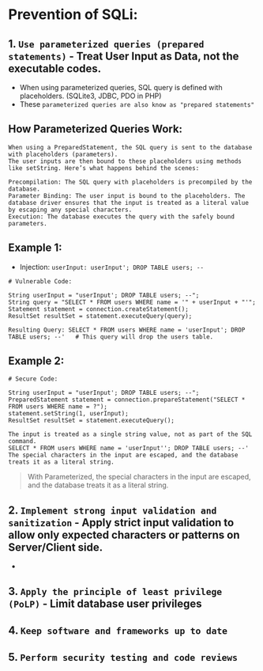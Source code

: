 # Prevention of SQLi:

## 1. `Use parameterized queries (prepared statements)` - Treat User Input as Data, not the executable codes.
- When using parameterized queries, SQL query is defined with placeholders. (SQLite3, JDBC, PDO in PHP)
- These `parameterized queries are also know as "prepared statements"`

## How Parameterized Queries Work:
```
When using a PreparedStatement, the SQL query is sent to the database with placeholders (parameters).
The user inputs are then bound to these placeholders using methods like setString. Here’s what happens behind the scenes:

Precompilation: The SQL query with placeholders is precompiled by the database.
Parameter Binding: The user input is bound to the placeholders. The database driver ensures that the input is treated as a literal value by escaping any special characters.
Execution: The database executes the query with the safely bound parameters.
```

## Example 1:
- Injection: `userInput: userInput'; DROP TABLE users; --`

```
# Vulnerable Code:

String userInput = "userInput'; DROP TABLE users; --";
String query = "SELECT * FROM users WHERE name = '" + userInput + "'";
Statement statement = connection.createStatement();
ResultSet resultSet = statement.executeQuery(query);

Resulting Query: SELECT * FROM users WHERE name = 'userInput'; DROP TABLE users; --'   # This query will drop the users table.
```

## Example 2:
```
# Secure Code:

String userInput = "userInput'; DROP TABLE users; --";
PreparedStatement statement = connection.prepareStatement("SELECT * FROM users WHERE name = ?");
statement.setString(1, userInput);
ResultSet resultSet = statement.executeQuery();

The input is treated as a single string value, not as part of the SQL command.
SELECT * FROM users WHERE name = 'userInput''; DROP TABLE users; --'     The special characters in the input are escaped, and the database treats it as a literal string.
```

> With Parameterized, the special characters in the input are escaped, and the database treats it as a literal string.


## 2. `Implement strong input validation and sanitization` - Apply strict input validation to allow only expected characters or patterns on Server/Client side.
- 


## 3. `Apply the principle of least privilege (PoLP)` - Limit database user privileges

## 4. `Keep software and frameworks up to date`

## 5. `Perform security testing and code reviews`
